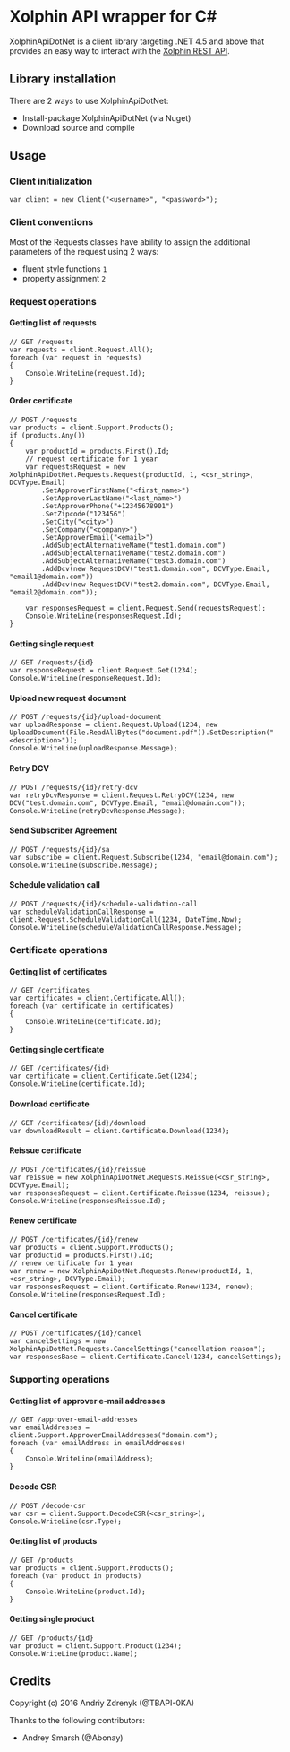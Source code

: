 # Xolphin API wrapper for C&#35;
XolphinApiDotNet is a client library targeting .NET 4.5 and above that provides an easy way to interact with the [Xolphin REST API](https://api.xolphin.com/docs/v1#/).
## Library installation
There are 2 ways to use XolphinApiDotNet:
- Install-package XolphinApiDotNet (via Nuget)
- Download source and compile

## Usage
### Client initialization
```
var client = new Client("<username>", "<password>");
```
### Client conventions
Most of the Requests classes have ability to assign the additional parameters of the request using 2 ways:
- fluent style functions `1`
- property assignment `2`

### Request operations
#### Getting list of requests
```
// GET /requests
var requests = client.Request.All();
foreach (var request in requests)
{
    Console.WriteLine(request.Id);
}
```
#### Order certificate
```
// POST /requests
var products = client.Support.Products();
if (products.Any())
{
    var productId = products.First().Id;
    // request certificate for 1 year
    var requestsRequest = new XolphinApiDotNet.Requests.Request(productId, 1, <csr_string>, DCVType.Email)
        .SetApproverFirstName("<first_name>")
        .SetApproverLastName("<last_name>")
        .SetApproverPhone("+12345678901")
        .SetZipcode("123456")
        .SetСity("<city>")
        .SetCompany("<company>")
        .SetApproverEmail("<email>")
        .AddSubjectAlternativeName("test1.domain.com")
        .AddSubjectAlternativeName("test2.domain.com")
        .AddSubjectAlternativeName("test3.domain.com")
        .AddDcv(new RequestDCV("test1.domain.com", DCVType.Email, "email1@domain.com"))
        .AddDcv(new RequestDCV("test2.domain.com", DCVType.Email, "email2@domain.com"));

    var responsesRequest = client.Request.Send(requestsRequest);
    Console.WriteLine(responsesRequest.Id);
}
```
#### Getting single request
```
// GET /requests/{id}
var responseRequest = client.Request.Get(1234);
Console.WriteLine(responseRequest.Id);
```
#### Upload new request document
```
// POST /requests/{id}/upload-document
var uploadResponse = client.Request.Upload(1234, new UploadDocument(File.ReadAllBytes("document.pdf")).SetDescription("<description>"));
Console.WriteLine(uploadResponse.Message);
```
#### Retry DCV
```
// POST /requests/{id}/retry-dcv
var retryDcvResponse = client.Request.RetryDCV(1234, new DCV("test.domain.com", DCVType.Email, "email@domain.com"));
Console.WriteLine(retryDcvResponse.Message);
```
#### Send Subscriber Agreement
```
// POST /requests/{id}/sa
var subscribe = client.Request.Subscribe(1234, "email@domain.com");
Console.WriteLine(subscribe.Message);
```
#### Schedule validation call
```
// POST /requests/{id}/schedule-validation-call
var scheduleValidationCallResponse = client.Request.ScheduleValidationCall(1234, DateTime.Now);
Console.WriteLine(scheduleValidationCallResponse.Message);
```
### Certificate operations
#### Getting list of certificates
```
// GET /certificates
var certificates = client.Certificate.All();
foreach (var certificate in certificates)
{
    Console.WriteLine(certificate.Id);
}
```
#### Getting single certificate
```
// GET /certificates/{id}
var certificate = client.Certificate.Get(1234);
Console.WriteLine(certificate.Id);
```
#### Download certificate
```
// GET /certificates/{id}/download
var downloadResult = client.Certificate.Download(1234);
```
#### Reissue certificate
```
// POST /certificates/{id}/reissue
var reissue = new XolphinApiDotNet.Requests.Reissue(<csr_string>, DCVType.Email);
var responsesRequest = client.Certificate.Reissue(1234, reissue);
Console.WriteLine(responsesReissue.Id);
```
#### Renew certificate
```
// POST /certificates/{id}/renew
var products = client.Support.Products();
var productId = products.First().Id;
// renew certificate for 1 year
var renew = new XolphinApiDotNet.Requests.Renew(productId, 1, <csr_string>, DCVType.Email);
var responsesRequest = client.Certificate.Renew(1234, renew);
Console.WriteLine(responsesRequest.Id);
```
#### Cancel certificate
```
// POST /certificates/{id}/cancel
var cancelSettings = new XolphinApiDotNet.Requests.CancelSettings("cancellation reason");
var responsesBase = client.Certificate.Cancel(1234, cancelSettings);
```
### Supporting operations
#### Getting list of approver e-mail addresses
```
// GET /approver-email-addresses
var emailAddresses = client.Support.ApproverEmailAddresses("domain.com");
foreach (var emailAddress in emailAddresses)
{
    Console.WriteLine(emailAddress);
}
```
#### Decode CSR
```
// POST /decode-csr
var csr = client.Support.DecodeCSR(<csr_string>);
Console.WriteLine(csr.Type);
```
#### Getting list of  products
```
// GET /products
var products = client.Support.Products();
foreach (var product in products)
{
    Console.WriteLine(product.Id);
}
```
#### Getting single product
```
// GET /products/{id}
var product = client.Support.Product(1234);
Console.WriteLine(product.Name);
```
## Credits
Copyright (c) 2016 Andriy Zdrenyk (@TBAPI-0KA)

Thanks to the following contributors:
- Andrey Smarsh (@Abonay)
